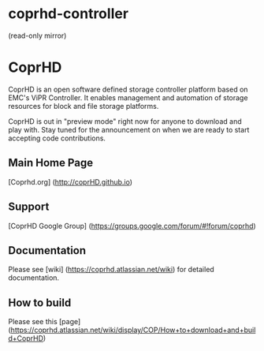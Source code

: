 # coprhd-controller
(read-only mirror)

CoprHD
=====
CoprHD is an open software defined storage controller platform based on EMC's ViPR Controller. It enables management and automation of storage resources for block and file storage platforms.

CoprHD is out in "preview mode" right now for anyone to download and play with. Stay tuned for the announcement on when we are ready to start accepting code contributions.

Main Home Page
----------
[Coprhd.org] (http://coprHD.github.io)


Support
----------
[CoprHD Google Group] (https://groups.google.com/forum/#!forum/coprhd)


Documentation
--------------
Please see [wiki] (https://coprhd.atlassian.net/wiki) for detailed documentation.


How to build
--------------
Please see this [page] (https://coprhd.atlassian.net/wiki/display/COP/How+to+download+and+build+CoprHD)

